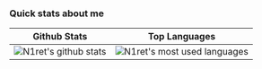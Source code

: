 ### Quick stats about me
| Github Stats | Top Languages |
| --- | --- |
| ![N1ret's github stats](https://github-readme-stats.vercel.app/api?username=n1ret&show_icons=true&title_color=f6c32c&icon_color=f6c32c&text_color=9f9f9f&bg_color=151515&count_private=true) | ![N1ret's most used languages](https://github-readme-stats.vercel.app/api/top-langs/?username=n1ret&show_icons=true&title_color=f6c32c&icon_color=f6c32c&text_color=9f9f9f&bg_color=151515&count_private=true&layout=compact) |
